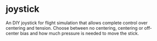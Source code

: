 # joystick
An DIY joystick for flight simulation that allows complete control over centering and tension. Choose between no centering, centering or off-center bias and how much pressure is needed to move the stick. 
